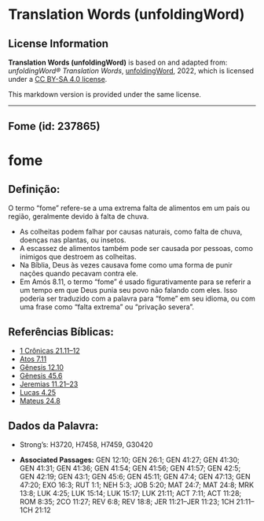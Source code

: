# Translation Words (unfoldingWord)

## License Information

**Translation Words (unfoldingWord)** is based on and adapted from: _unfoldingWord® Translation Words_, [unfoldingWord](https://unfoldingword.org/utw), 2022, which is licensed under a [CC BY-SA 4.0 license](https://creativecommons.org/licenses/by-sa/4.0/legalcode.en).

This markdown version is provided under the same license.



--------------------------------

## Fome (id: 237865)

fome
====

Definição:
----------

O termo “fome” refere\-se a uma extrema falta de alimentos em um país ou região, geralmente devido à falta de chuva.

* As colheitas podem falhar por causas naturais, como falta de chuva, doenças nas plantas, ou insetos.
* A escassez de alimentos também pode ser causada por pessoas, como inimigos que destroem as colheitas.
* Na Bíblia, Deus às vezes causava fome como uma forma de punir nações quando pecavam contra ele.
* Em Amós 8\.11, o termo “fome” é usado figurativamente para se referir a um tempo em que Deus punia seu povo não falando com eles. Isso poderia ser traduzido com a palavra para “fome” em seu idioma, ou com uma frase como “falta extrema” ou “privação severa”.

Referências Bíblicas:
---------------------

* [1 Crônicas 21\.11–12](https://ref.ly/1Chr21:11-1Chr21:12)
* [Atos 7\.11](https://ref.ly/Acts7:11)
* [Gênesis 12\.10](https://ref.ly/Gen12:10)
* [Gênesis 45\.6](https://ref.ly/Gen45:6)
* [Jeremias 11\.21–23](https://ref.ly/Jer11:21-Jer11:23)
* [Lucas 4\.25](https://ref.ly/Luke4:25)
* [Mateus 24\.8](https://ref.ly/Matt24:8)

Dados da Palavra:
-----------------

* Strong’s: H3720, H7458, H7459, G30420

* **Associated Passages:** GEN 12:10; GEN 26:1; GEN 41:27; GEN 41:30; GEN 41:31; GEN 41:36; GEN 41:54; GEN 41:56; GEN 41:57; GEN 42:5; GEN 42:19; GEN 43:1; GEN 45:6; GEN 45:11; GEN 47:4; GEN 47:13; GEN 47:20; EXO 16:3; RUT 1:1; NEH 5:3; JOB 5:20; MAT 24:7; MAT 24:8; MRK 13:8; LUK 4:25; LUK 15:14; LUK 15:17; LUK 21:11; ACT 7:11; ACT 11:28; ROM 8:35; 2CO 11:27; REV 6:8; REV 18:8; JER 11:21–JER 11:23; 1CH 21:11–1CH 21:12


